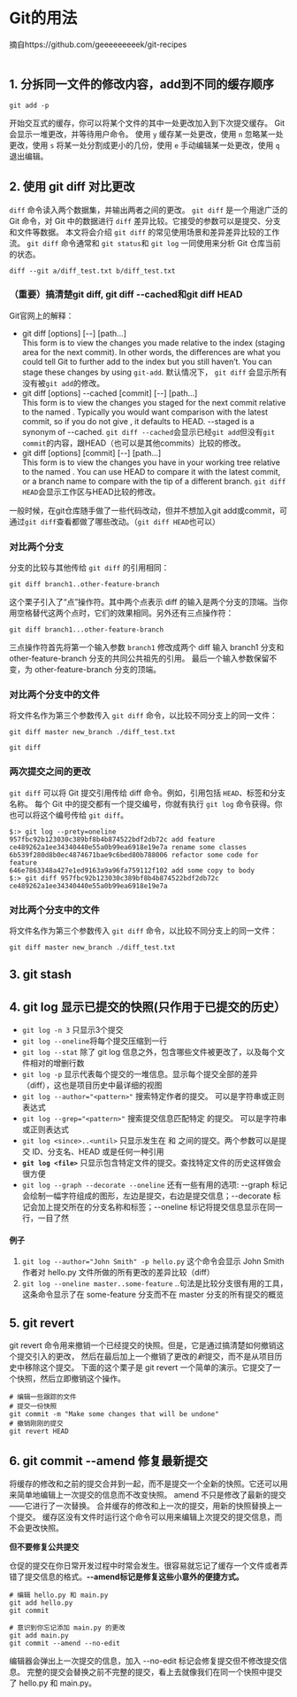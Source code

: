 # Git的用法
摘自https://github.com/geeeeeeeeek/git-recipes
<br>
</br>


## 1. 分拆同一文件的修改内容，add到不同的缓存顺序
```
git add -p
```

开始交互式的缓存，你可以将某个文件的其中一处更改加入到下次提交缓存。
Git 会显示一堆更改，并等待用户命令。
使用 `y` 缓存某一处更改，使用 `n` 忽略某一处更改，使用 `s` 将某一处分割成更小的几份，使用 `e` 手动编辑某一处更改，使用  `q` 退出编辑。

## 2. 使用 git diff 对比更改

`diff` 命令读入两个数据集，并输出两者之间的更改。
`git diff` 是一个用途广泛的 Git 命令，对 Git 中的数据进行 `diff` 差异比较。它接受的参数可以是提交、分支和文件等数据。
本文将会介绍 `git diff` 的常见使用场景和差异差异比较的工作流。
`git diff` 命令通常和 `git status`和 `git log` 一同使用来分析 Git 仓库当前的状态。

```shell
diff --git a/diff_test.txt b/diff_test.txt
```
<!--
```shell
$:> git diff --color-words
diff --git a/diff_test.txt b/diff_test.txt
index 6b0c6cf..b37e70a 100644
--- a/diff_test.txt
+++ b/diff_test.txt
@@ -1 +1 @@
this is a git difftest example
```
-->
### （重要）搞清楚git diff, git diff --cached和git diff HEAD
Git官网上的解释：
- git diff [options] [--] [path…]  <br>
  This form is to view the changes you made relative to the index (staging area for the next commit). In other words, the differences are what you could tell Git to further add to the index but you still haven’t. You can stage these changes by using `git-add`.
  默认情况下， `git diff` 会显示所有没有被`git add`的修改。
- git diff [options] --cached [commit] [--] [path…]  <br>
  This form is to view the changes you staged for the next commit relative to the named <commit>. Typically you would want comparison with the latest commit, so if you do not give <commit>, it defaults to HEAD. --staged is a synonym of --cached.
  `git diff --cached`会显示已经`git add`但没有`git commit`的内容，跟HEAD（也可以是其他commits）比较的修改。
- git diff [options] [commit] [--] [path…]  <br>
  This form is to view the changes you have in your working tree relative to the named <commit>. You can use HEAD to compare it with the latest commit, or a branch name to compare with the tip of a different branch.
  `git diff HEAD`会显示工作区与HEAD比较的修改。

一般时候，在git仓库随手做了一些代码改动，但并不想加入git add或commit，可通过`git diff`查看都做了哪些改动。（`git diff HEAD`也可以）


### 对比两个分支

分支的比较与其他传给 `git diff` 的引用相同：

```shell
git diff branch1..other-feature-branch
```

这个栗子引入了“点”操作符。其中两个点表示 diff 的输入是两个分支的顶端。当你用空格替代这两个点时，它们的效果相同。另外还有三点操作符：

```shell
git diff branch1...other-feature-branch
```

三点操作符首先将第一个输入参数 `branch1` 修改成两个 diff 输入 branch1 分支和 other-feature-branch 分支的共同公共祖先的引用。
最后一个输入参数保留不变，为 other-feature-branch 分支的顶端。

### 对比两个分支中的文件

将文件名作为第三个参数传入 `git diff` 命令，以比较不同分支上的同一文件：

```shell
git diff master new_branch ./diff_test.txt
```
```shell
git diff
```

### 两次提交之间的更改

`git diff` 可以将 Git 提交引用传给 diff 命令。例如，引用包括 `HEAD`、标签和分支名称。
每个 Git 中的提交都有一个提交编号，你就有执行 `git log` 命令获得。你也可以将这个编号传给 `git diff`。

```shell
$:> git log --prety=oneline
957fbc92b123030c389bf8b4b874522bdf2db72c add feature
ce489262a1ee34340440e55a0b99ea6918e19e7a rename some classes
6b539f280d8b0ec4874671bae9c6bed80b788006 refactor some code for feature
646e7863348a427e1ed9163a9a96fa759112f102 add some copy to body
$:> git diff 957fbc92b123030c389bf8b4b874522bdf2db72c ce489262a1ee34340440e55a0b99ea6918e19e7a
```

### 对比两个分支中的文件

将文件名作为第三个参数传入 `git diff` 命令，以比较不同分支上的同一文件：

```shell
git diff master new_branch ./diff_test.txt
```

## 3. git stash
## 4. git log 显示已提交的快照(只作用于已提交的历史）
- `git log -n 3` 只显示3个提交
- `git log --oneline`将每个提交压缩到一行
- `git log --stat` 除了 git log 信息之外，包含哪些文件被更改了，以及每个文件相对的增删行数
- `git log -p` 显示代表每个提交的一堆信息。显示每个提交全部的差异（diff），这也是项目历史中最详细的视图
- `git log --author="<pattern>"` 搜索特定作者的提交。<pattern> 可以是字符串或正则表达式
- `git log --grep="<pattern>"` 搜索提交信息匹配特定 <pattern> 的提交。<pattern> 可以是字符串或正则表达式
- `git log <since>..<until>` 只显示发生在 <since> 和 <until> 之间的提交。两个参数可以是提交 ID、分支名、HEAD 或是任何一种引用
- **`git log <file>`** 只显示包含特定文件的提交。查找特定文件的历史这样做会很方便
- `git log --graph --decorate --oneline` 还有一些有用的选项: --graph 标记会绘制一幅字符组成的图形，左边是提交，右边是提交信息；--decorate 标记会加上提交所在的分支名称和标签；--oneline 标记将提交信息显示在同一行，一目了然

#### 例子
1. `git log --author="John Smith" -p hello.py` 这个命令会显示 John Smith 作者对 hello.py 文件所做的所有更改的差异比较（diff）
2. `git log --oneline master..some-feature` ..句法是比较分支很有用的工具，这条命令显示了在 some-feature 分支而不在 master 分支的所有提交的概览

## 5. git revert
git revert 命令用来撤销一个已经提交的快照。但是，它是通过搞清楚如何撤销这个提交引入的更改，
然后在最后加上一个撤销了更改的*新*提交，而不是从项目历史中移除这个提交。
下面的这个栗子是 git revert 一个简单的演示。它提交了一个快照，然后立即撤销这个操作。

```shell
# 编辑一些跟踪的文件
# 提交一份快照
git commit -m "Make some changes that will be undone"
# 撤销刚刚的提交
git revert HEAD
```

## 6. git commit --amend 修复最新提交
将缓存的修改和之前的提交合并到一起，而不是提交一个全新的快照。它还可以用来简单地编辑上一次提交的信息而不改变快照。
amend 不只是修改了最新的提交——它进行了一次替换。
合并缓存的修改和上一次的提交，用新的快照替换上一个提交。
缓存区没有文件时运行这个命令可以用来编辑上次提交的提交信息，而不会更改快照。

**但不要修复公共提交**

仓促的提交在你日常开发过程中时常会发生。很容易就忘记了缓存一个文件或者弄错了提交信息的格式。**--amend标记是修复这些小意外的便捷方式。**
```shell
# 编辑 hello.py 和 main.py
git add hello.py
git commit

# 意识到你忘记添加 main.py 的更改
git add main.py
git commit --amend --no-edit
```
编辑器会弹出上一次提交的信息，加入 --no-edit 标记会修复提交但不修改提交信息。
完整的提交会替换之前不完整的提交，看上去就像我们在同一个快照中提交了 hello.py 和 main.py。

